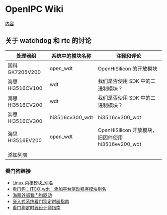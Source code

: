 # OpenIPC Wiki 
[内容](../README.zh.md)

关于 watchdog 和 rtc 的讨论
------------------------------------------------


| 处理器组 | 系统中的模块名称 | 注释和评论 |
|------------------------|----------------------|----------------------------|
| 国科 GK7205V200 | open_wdt | OpenHiSilicon 的开放模块 |
| 海思 HI3516CV100 | wdt | 我们是否使用 SDK 中的二进制模块？ |
| 海思 HI3516CV200 | wdt | 我们是否使用 SDK 中的二进制模块？ |
| 海思 HI3516CV300 | hi3516cv300_wdt | hi3516cv300_wdt |我们是否使用 SDK 中的二进制模块？ |
| 海思 HI3516EV200 | open_wdt | OpenHiSilicon 开放模块，旧固件使用 hi3516ev200_wdt |
| | | |
| 添加列表 | | |




### 看门狗链接

- [Linux 内核模块_别名](https://lwn.net/Articles/47412/)
- [看门狗：iTCO_wdt：添加平台驱动程序模块别名](https://scm.linefinity.com/common/linux-stable/commit/e5de32e3ec9d4d5a355659760d5045b80c0a05d8)
- [海思外部看门狗驱动](https://blog.karatos.in/a?ID=00550-03a9ba75-fb52-4f63-a238-56e2c66a5c26)
- [嵌入式系统看门狗定时器指南](https://interrupt.memfault.com/blog/firmware-watchdog-best-practices)
- [看门狗定时器设计师指南](https://www.digikey.ca/en/articles/a-designers-guide-to-watchdog-timers)

